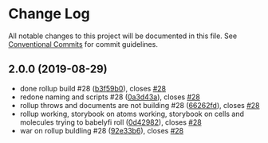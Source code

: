 # Change Log

All notable changes to this project will be documented in this file.
See [Conventional Commits](https://conventionalcommits.org) for commit guidelines.

## 2.0.0 (2019-08-29)

* done rollup build #28 ([b3f59b0](https://gitlab.ursip.ru/ursip/design-system/commit/b3f59b0)), closes [#28](https://gitlab.ursip.ru/ursip/design-system/issues/28)
* redone naming and scripts #28 ([0a3d43a](https://gitlab.ursip.ru/ursip/design-system/commit/0a3d43a)), closes [#28](https://gitlab.ursip.ru/ursip/design-system/issues/28)
* rollup throws and documents are not building #28 ([66262fd](https://gitlab.ursip.ru/ursip/design-system/commit/66262fd)), closes [#28](https://gitlab.ursip.ru/ursip/design-system/issues/28)
* rollup working, storybook on atoms working, storybook on cells and molecules trying to babelyfi roll ([0d42982](https://gitlab.ursip.ru/ursip/design-system/commit/0d42982)), closes [#28](https://gitlab.ursip.ru/ursip/design-system/issues/28)
* war on rollup buldling #28 ([92e33b6](https://gitlab.ursip.ru/ursip/design-system/commit/92e33b6)), closes [#28](https://gitlab.ursip.ru/ursip/design-system/issues/28)
